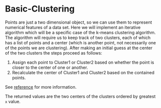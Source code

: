 # Basic-Clustering

Points are just a two dimensional object, so we can use them to represent numerical features of a data set.  Here we will implement an iterative algorithm  which will be a specific case of the  k-means clustering algorithm.  The algorithm will require us to keep track of two clusters, each of which has a list of points and a center (which is another point, not necessarily one of the points we are clustering).  After making an initial guess at the center of the two clusters  the steps proceed as follows:

1. Assign each point to Cluster1 or Cluster2 based on whether the point is closer to the center of one or another.
2. Recalculate the center of Cluster1 and Cluster2 based on the contained points.

See [reference](https://en.wikipedia.org/wiki/K-means_clustering#Standard_algorithm) for more information.

The returned values are  the two centers of the clusters ordered by greatest `x` value.  
